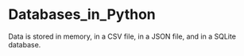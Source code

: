 # Databases_in_Python
 Data is stored in memory, in a CSV file, in a JSON file, and in a SQLite database.
